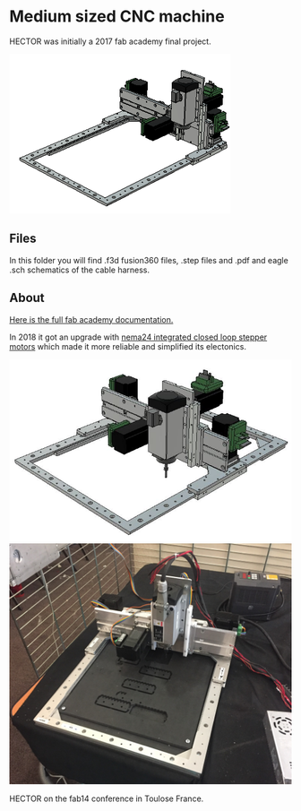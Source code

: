 # Medium sized CNC machine #

HECTOR was initially a 2017 fab academy final project. 

![Animated HECTOR](img/hector_upgraded_animation.gif)

## Files ##

In this folder you will find .f3d fusion360 files, .step files and .pdf and eagle .sch schematics of the cable harness.

## About ##

[Here is the full fab academy documentation.](http://archive.fabacademy.org/archives/2017/fablabverket/students/100/web/projects/diy_cnc/index.html)

In 2018 it got an upgrade with [nema24 integrated closed loop stepper motors](https://www.aliexpress.com/item/NEMA24-3Nm-425oz-in-Integrated-Closed-Loop-Stepper-motor-with-driver-36VDC-JMC-iHSS60-36-30/32822797339.html) which made it more reliable and simplified its electonics.

![HECTOR](img/hector_upgraded.jpg)
![HECTOR](img/hector_upgraded_photo.jpg)

HECTOR on the fab14 conference in Toulose France.

